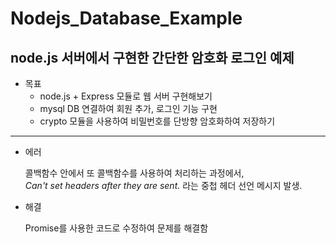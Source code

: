 # Nodejs_Database_Example
## node.js 서버에서 구현한 간단한 암호화 로그인 예제




- 목표
  - node.js + Express 모듈로 웹 서버 구현해보기
  - mysql DB 연결하여 회원 추가, 로그인 기능 구현
  - crypto 모듈을 사용하여 비밀번호를 단방향 암호화하여 저장하기

---
- 에러

    콜백함수 안에서 또 콜백함수를 사용하여 처리하는 과정에서, <br>
    _Can't set headers after they are sent._ 라는 중첩 헤더 선언 메시지 발생.
      

- 해결

    Promise를 사용한 코드로 수정하여 문제를 해결함

